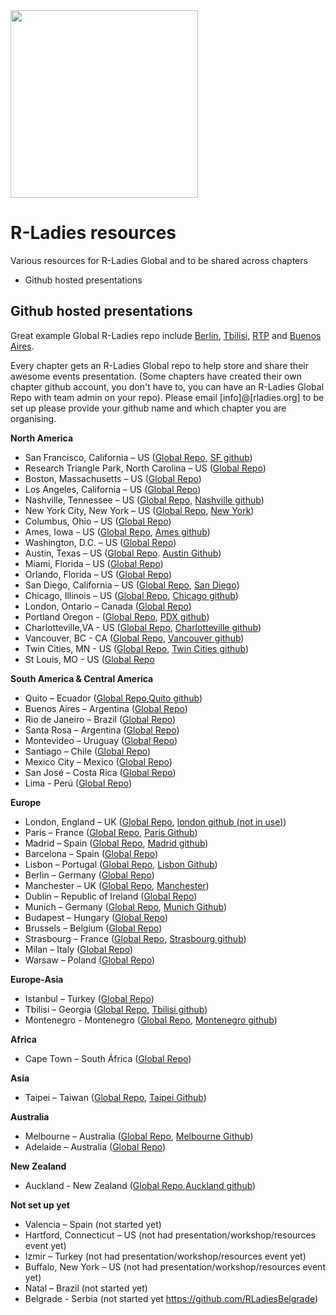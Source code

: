 <img src="https://github.com/rladies/starter-kit/blob/master/logo/R-LadiesGlobal_RBG_online_LogoWithText_Horizontal.png" width="300px" />

# R-Ladies resources
Various resources for R-Ladies Global and to be shared across chapters
 - Github hosted presentations

## Github hosted presentations

Great example Global R-Ladies repo include [Berlin](https://github.com/rladies/meetup-presentations_berlin/), [Tbilisi](https://github.com/rladies/meetup-presentations_tbilisi), [RTP](https://github.com/rladies/meetup-presentations_rtp) and [Buenos Aires](https://github.com/rladies/meetup-presentations_buenosaires). 

Every chapter gets an R-Ladies Global repo to help store and share their awesome events presentation. (Some chapters have created their own chapter github account, you don't have to, you can have an R-Ladies Global Repo with team admin on your repo). Please email [info]@[rladies.org] to be set up please provide your github name and which chapter you are organising.  

**North America**

 * San Francisco, California – US ([Global Repo](https://github.com/rladies/meetup-presentations_sanfrancisco), [SF github](https://github.com/R-ladies))
 * Research Triangle Park, North Carolina – US ([Global Repo](https://github.com/rladies/meetup-presentations_rtp))
 * Boston, Massachusetts – US ([Global Repo](https://github.com/rladies/meetup-presentations_boston))
 * Los Angeles, California – US ([Global Repo](https://github.com/rladies/meetup-presentations_la))
 * Nashville, Tennessee – US ([Global Repo](https://github.com/rladies/meetup-presentations_nashville), [Nashville github](https://github.com/rladies-nashville))
 * New York City, New York – US ([Global Repo](https://github.com/rladies/meetup-presentations_newyork), [New York](https://github.com/rladies-nyc))
 * Columbus, Ohio – US ([Global Repo](https://github.com/rladies/meetup-presentations_columbus))
 * Ames, Iowa – US ([Global Repo](https://github.com/rladies/meetup-presentations_ames), [Ames github](https://github.com/rladies-ames))
 * Washington, D.C. – US ([Global Repo](https://github.com/rladies/meetup-presentations_dc))
 * Austin, Texas – US ([Global Repo](https://github.com/rladies/meetup-presentations_austin). [Austin Github](https://github.com/rladiesaustin))
 * Miami, Florida – US ([Global Repo](https://github.com/rladies/meetup-presentations_miami))
 * Orlando, Florida – US ([Global Repo](https://github.com/rladies/meetup-presentations_orlando))
 * San Diego, California – US ([Global Repo](https://github.com/rladies/meetup-presentations_sandiego), [San Diego](https://github.com/rladies-san-diego))
 * Chicago, Illinois – US ([Global Repo](https://github.com/rladies/meetup-presentations_chicago), [Chicago github](https://github.com/rladies-chicago))
 * London, Ontario – Canada ([Global Repo](https://github.com/rladies/meetup-presentations_london_ontario))
 * Portland Oregon - ([Global Repo](https://github.com/rladies/meetup-presentations_portland), [PDX github](https://github.com/rladies-pdx))
 * Charlotteville,VA - US ([Global Repo](https://github.com/rladies/meetup-presentations_charlottesville), [Charlotteville github](https://github.com/RLadiesCharlottesville))
 * Vancouver, BC - CA ([Global Repo](https://github.com/rladies/meetup-presentations_vancouver), [Vancouver github](https://github.com/RLadiesVancouver))
 * Twin Cities, MN - US ([Global Repo](https://github.com/rladies/meetup-presentations_twincities), [Twin Cities github](https://github.com/rladiestc))
 * St Louis, MO - US ([Global Repo](https://www.meetup.com/R-Ladies-St-Louis)
 
**South America & Central America**

 *  Quito – Ecuador ([Global Repo](https://github.com/rladies/meetup-presentations_quito),[Quito github](https://github.com/RLadies-Quito))
 *  Buenos Aires – Argentina ([Global Repo](https://github.com/rladies/meetup-presentations_buenosaires))
 *  Rio de Janeiro – Brazil ([Global Repo](https://github.com/rladies/meetup-presentations_rio))
 *  Santa Rosa – Argentina ([Global Repo](https://github.com/rladies/meetup-presentations_santarosa))
 *  Montevideo – Uruguay ([Global Repo](https://github.com/rladies/meetup-presentations_montevideo))
 *  Santiago – Chile ([Global Repo](https://github.com/rladies/meetup-presentations_santiago))
 *  Mexico City – Mexico ([Global Repo](https://github.com/rladies/meetup-presentations_cdmx))
 *  San José – Costa Rica ([Global Repo](https://github.com/rladies/meetup-presentations_sanjose))
 *  Lima - Perú ([Global Repo](https://github.com/rladies/meetup-presentations_lima))
 
**Europe**

 * London, England – UK ([Global Repo](https://github.com/rladies/meetup-presentations_london), [london github (not in use)](https://github.com/rladies-london))
 * Paris – France ([Global Repo](https://github.com/rladies/meetup-presentations_paris), [Paris Github](https://github.com/rladies-paris))
 * Madrid – Spain ([Global Repo](https://github.com/rladies/meetup-presentations_madrid), [Madrid github](https://github.com/RLadiesMadrid))
 * Barcelona – Spain ([Global Repo](https://github.com/rladies/meetup-presentations_barcelona))
 * Lisbon – Portugal ([Global Repo](https://github.com/rladies/meetup-presentations_lisbon), [Lisbon Github](https://github.com/rladieslx))
 * Berlin – Germany ([Global Repo](https://github.com/rladies/meetup-presentations_berlin))
 * Manchester – UK ([Global Repo](https://github.com/rladies/meetup-presentations_manchester), [Manchester](https://github.com/RLadiesManchester))
 * Dublin – Republic of Ireland ([Global Repo](https://github.com/rladies/meetup-presentations_dublin))
 * Munich – Germany ([Global Repo](https://github.com/rladies/meetup-presentations_munich), [Munich Github](https://github.com/rladies-munich))
 * Budapest – Hungary ([Global Repo](https://github.com/rladies/meetup-presentations_budapest))
 * Brussels – Belgium ([Global Repo](https://github.com/rladies/meetup-presentations_brussels))
 * Strasbourg – France ([Global Repo](https://github.com/rladies/meetup-presentations_strasbourg), [Strasbourg github](https://github.com/R-Ladies-Strasbourg))
 * Milan – Italy ([Global Repo](https://github.com/rladies/meetup-presentations_milan))
 * Warsaw – Poland ([Global Repo](https://github.com/rladies/meetup-presentations_warsaw))
 
**Europe-Asia**
 * Istanbul – Turkey ([Global Repo](https://github.com/rladies/meetup-presentations_istanbul))
 * Tbilisi – Georgia ([Global Repo](https://github.com/rladies/meetup-presentations_tbilisi), [Tbilisi github](https://github.com/rladiestbilisi))
 * Montenegro - Montenegro ([Global Repo](https://github.com/rladies/meetup-presentations_montenegro), [Montenegro github](https://github.com/RLadiesMontenegro))
 
 
**Africa**
 * Cape Town – South África ([Global Repo](https://github.com/rladies/meetup-presentations_capetown))

**Asia**
- Taipei – Taiwan ([Global Repo](https://github.com/rladies/meetup-presentations_taipei), [Taipei Github](https://github.com/rladiestaipei))

**Australia**
 * Melbourne – Australia ([Global Repo](https://github.com/rladies/meetup-presentations_melbourne), [Melbourne Github](https://github.com/R-LadiesAU))
 * Adelaide – Australia ([Global Repo](https://github.com/rladies/meetup-presentations_adelaide))
 
**New Zealand**
* Auckland - New Zealand ([Global Repo](https://github.com/rladies/meetup-presentations_auckland),[Auckland github](https://github.com/R-LadiesAKL))

 **Not set up yet**
  - Valencia – Spain (not started yet)
  - Hartford, Connecticut – US (not had presentation/workshop/resources event yet)
  - Izmir – Turkey (not had presentation/workshop/resources event yet)
  - Buffalo, New York – US (not had presentation/workshop/resources event yet)
  - Natal – Brazil (not started yet)
  - Belgrade - Serbia (not started yet https://github.com/RLadiesBelgrade)
   

